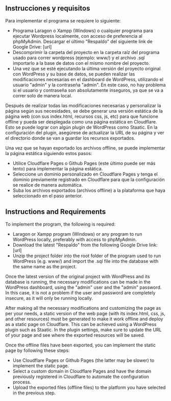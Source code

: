 ## Instrucciones y requisitos
Para implementar el programa se requiere lo siguiente:

- Programa Laragon o Xampp (Windows) o cualquier programa para ejecutar Wordpress localmente, con acceso de preferencia al phpMyAdmin.
Descargar el último "Respaldo" del siguiente link de Google Drive: [url]
- Descomprimir la carpeta del proyecto en la carpeta raíz del programa usado para correr wordpress (ejemplo: www/) y el archivo .sql importarlo a la base de datos con el mismo nombre del proyecto.
- Una vez que se esté ejecutando la última versión del proyecto original con WordPress y su base de datos, se pueden realizar las modificaciones necesarias en el dashboard de WordPress, utilizando el usuario "admin" y la contraseña "admin". En este caso, no hay problema si el usuario y contraseña son absolutamente inseguros, ya que se va a correr solo de manera local.

Después de realizar todas las modificaciones necesarias y personalizar la página según sus necesidades, se debe generar una versión estática de la página web (con sus index.html, recursos css, js, etc) para que funcione offline y pueda ser desplegada como una página estática en Cloudflare. Esto se puede lograr con algún plugin de WordPress como Staatic. En la configuración del plugin, asegúrese de actualizar la URL de su página y ver el directorio donde se van a guardar los recursos exportados.

Una vez que se hayan exportado los archivos offline, se puede implementar la página estática siguiendo estos pasos:

- Utilice Cloudflare Pages o Github Pages (este último puede ser más lento) para implementar la página estática.
- Seleccione un dominio personalizado en Cloudflare Pages y tenga el dominio previamente registrado en Cloudflare para que la configuración se realice de manera automática.
- Suba los archivos exportados (archivos offline) a la plataforma que haya seleccionado en el paso anterior.

## Instructions and Requirements
To implement the program, the following is required:

- Laragon or Xampp program (Windows) or any program to run WordPress locally, preferably with access to phpMyAdmin.
- Download the latest "Respaldo" from the following Google Drive link: [url]
- Unzip the project folder into the root folder of the program used to run WordPress (e.g. www/) and import the .sql file into the database with the same name as the project.

Once the latest version of the original project with WordPress and its database is running, the necessary modifications can be made in the WordPress dashboard, using the "admin" user and the "admin" password. In this case, it is not a problem if the user and password are completely insecure, as it will only be running locally.

After making all the necessary modifications and customizing the page as per your needs, a static version of the web page (with its index.html, css, js, and other resources) must be generated to make it work offline and deploy as a static page on Cloudflare. This can be achieved using a WordPress plugin such as Staatic. In the plugin settings, make sure to update the URL of your page and see where the exported resources will be saved.

Once the offline files have been exported, you can implement the static page by following these steps:

- Use Cloudflare Pages or Github Pages (the latter may be slower) to implement the static page.
- Select a custom domain in Cloudflare Pages and have the domain previously registered in Cloudflare to automate the configuration process.
- Upload the exported files (offline files) to the platform you have selected in the previous step.
